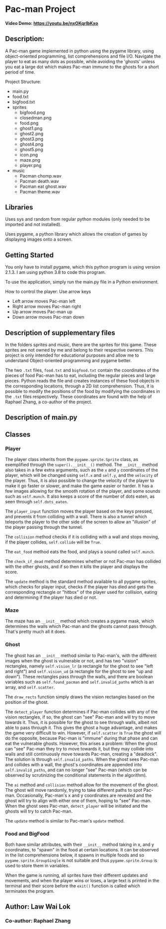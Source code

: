 # Pac-man Project
#### Video Demo:  <https://youtu.be/nxOKqrlbKxo>

## Description:

A Pac-man game implemented in python using the pygame library, using object-oriented programming, list comprehensions and file I/O. Navigate the player to eat as many dots as possible, while avoiding the 'ghosts' unless you eat a large dot which makes Pac-man immune to the ghosts for a short period of time.

Project Structure:
- main.py
- food.txt
- bigfood.txt
- sprites
    - bigfood.png
    - closedman.png
    - food.png
    - ghost1.png
    - ghost2.png
    - ghost3.png
    - ghost4.png
    - ghost5.png
    - icon.png
    - maze.png
    - player.png
- music
    - Pacman chomp.wav
    - Pacman death.wav
    - Pacman eat ghost.wav
    - Pacman theme.wav

## Libraries
Uses sys and random from regular python modules (only needed to be imported and not installed).

Uses pygame, a python library which allows the creation of games by displaying images onto a screen.

## Getting Started
You only have to install pygame, which this python program is using version 2.1.3. I am using python 3.8 to code this program. 

To use the application, simply run the main.py file in a Python environment.

How to control the player:
Use arrow keys
- Left arrow moves Pac-man left
- Right arrow moves Pac-man right
- Up arrow moves Pac-man up
- Down arrow moves Pac-man down

## Description of supplementary files
In the folders sprites and music, there are the sprites for this game. These sprites are not owned by me and belong to their respective owners. This project is only intended for educational purposes and allow me to understand Object-oriented programming and pygame better.

The two ```.txt``` files, ```food.txt``` and ```bigfood.txt``` contain the coordinates of the pieces of food Pac-man has to eat, including the regular pieces and large pieces. Python reads the file and creates instances of these food objects in the corresponding locations, through a 2D list comprehension. Thus, it is possible to modify the positions of the food by modifying the coordinates in the ```.txt``` files respectively. These coordinates are found with the help of Raphael Zhang, a co-author of the project.

## Description of main.py
## Classes
### Player
The player class inherits from the ```pygame.sprite.Sprite``` class, as exemplified through the ```super().__init__()``` method. The ```__init__``` method also takes in a few extra arguments, such as the ```x``` and ```y``` coordinates of the player, which will be changed using ```self.x``` and ```self.y```, and the ```velocity``` of the player. Thus, it is also possible to change the velocity of the player to make it go faster or slower, and make the game easier or harder. It has a few images allowing for the smooth rotation of the player, and some sounds such as ```self.munch```. It also keeps a score of the number of dots eaten, as seen through ```self.dots_eaten```.

The ```player_input``` function moves the player based on the keys pressed, and prevents it from colliding with a wall. There is also a tunnel which teleports the player to the other side of the screen to allow an "illusion" of the player passing through the tunnel.

The ```collision``` method checks if it is colliding with a wall and stops moving, if the player collides, ```self.collide``` will be ```True```.

The ```eat_food``` method eats the food, and plays a sound called ```self.munch```.

The ```check_if_dead``` method determines whether or not Pac-man has collided with the other ghosts, and if so then it kills the player and displays the score.

The ```update``` method is the standard method available to all pygame sprites, which checks for player input, checks if the player has died and gets the corresponding rectangle or "hitbox" of the player used for collision, eating and determining if the player has died or not.

### Maze
The maze has an ```__init__``` method which creates a pygame mask, which determines the walls which Pac-man and the ghosts cannot pass through. That's pretty much all it does.

### Ghost
The ghost has an ```__init__``` method similar to Pac-man's, with the different images when the ghost is vulnerable or not, and has two "vision" rectangles, namely ```self.vision_lr``` (a rectangle for the ghost to see "left and right") and ```self.vision_ud``` (a rectangle for the ghost to see "up and down"). These rectangles pass through the walls, and there are boolean variables such as ```self.found_pacman``` and ```self.invalid_paths``` which is an array, and ```self.scatter```.

The ```draw_rects``` function simply draws the vision rectangles based on the position of the ghost.

The ```detect_player``` function determines if Pac-man collides with any of the vision rectangles, if so, the ghost can "see" Pac-man and will try to move towards it. Thus, it is possible for the ghost to see through walls, albeit not able to pass through it. This gives the ghost a huge advantage, and makes the game very difficult to win. However, if ```self.scatter``` is ```True``` the ghost will do the opposite, because Pac-man is "immune" during that phase and can eat the vulnerable ghosts. However, this arises a problem: When the ghost can "see" Pac-man they try to move towards it, but they may collide into walls and still continuously move towards Pac-man, creating a "deadlock". The solution is through ```self.invalid_paths```. When the ghost sees Pac-man and collides with a wall, the ghost's coordinates are appended into ```self.invalid_paths```, and can no longer "see" Pac-man (which can be observed by scrutinizing the conditional statements in the algorithm).

The ```ai``` method and ```collision``` method allow for the movement of the ghost. The ghost will move randomly, trying to take different paths to spot Pac-man. Occasionally, Pac-man's x and y coordinates are revealed and the ghost will try to align with either one of them, hoping to "see" Pac-man. When the ghost sees Pac-man, ```detect_player``` will be initiated and the ghosts will try to catch Pac-man.

The ```update``` method is similar to Pac-man's ```update``` method.

### Food and BigFood
Both have similar attributes, with their ```__init__``` method taking in x, and y coordinates, to "spawn" in the food at certain locations. It can be observed in the list comprehensions below, it spawns in multiple foods and so ```pygame.sprite.GroupSingle``` is not suitable and thus ```pygame.sprite.Group``` is used to store them in variables.

When the game is running, all sprites have their different updates and movements, and when the player wins or loses, a large text is printed in the terminal and their score before the ```exit()``` function is called which terminates the program.

## Author: Law Wai Lok
### Co-author: Raphael Zhang